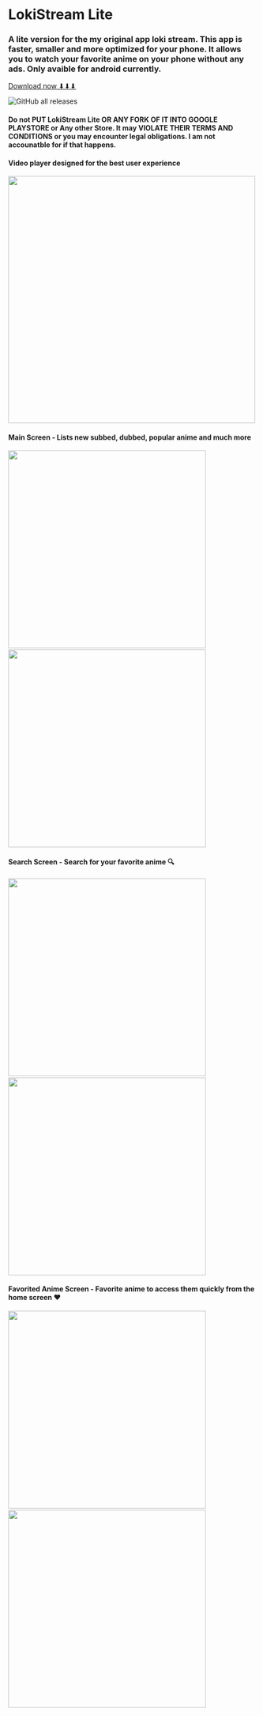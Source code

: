 <h1>LokiStream Lite</h1>
<h3>A lite version for the my original app loki stream. This app is faster, smaller and more optimized for your phone. It allows you to watch your favorite anime on your phone without any ads. Only avaible for android currently.</h3>

<a href="https://github.com/Lavish883/lokiStreamLite/releases/download/v1.0.0/LokiStream.Lite.v1.0.0.apk" target="_blank">Download now ⬇⬇⬇</a>

![GitHub all releases](https://img.shields.io/github/downloads/Lavish883/lokiStreamLite/total?style=plastic)

<h4>Do not PUT LokiStream Lite OR ANY FORK OF IT INTO GOOGLE PLAYSTORE or Any other Store. It may VIOLATE THEIR TERMS AND CONDITIONS or you may encounter legal obligations. I am not accounatble for if that happens.</h4>

<!--<img src="https://user-images.githubusercontent.com/70912602/183312155-88b05313-f798-4ce5-b628-6e1b197ca0df.jpg" />--->
<h4>Video player designed for the best user experience</h4>
<img src="https://user-images.githubusercontent.com/70912602/183313144-fe1837c9-4f75-43cf-90f9-4213e9a52858.jpg" width="500" />


<h4>Main Screen - Lists new subbed, dubbed, popular anime and much more</h4>
<p>
<img height="400" src="https://user-images.githubusercontent.com/70912602/183311539-9a4bad4a-4f71-4ed4-8153-246e56ac048b.jpg" />&nbsp;&nbsp;&nbsp;&nbsp;&nbsp;
<img height="400" src="https://user-images.githubusercontent.com/70912602/183311726-87115ba2-8904-4081-8b7a-8d93c03d0623.jpg" />
</p>

<h4>Search Screen - Search for your favorite anime 🔍</h4>
<p>
<img src="https://user-images.githubusercontent.com/70912602/183311810-af627df5-6bd0-4255-9110-c3bff887d00d.jpg" height="400" />&nbsp;&nbsp;&nbsp;&nbsp;&nbsp;
<img src="https://user-images.githubusercontent.com/70912602/183311930-ca672867-f5f0-4088-84b3-99c29377bf1f.jpg" height="400" />
</p>
<h4></h4>

<h4>Favorited Anime Screen - Favorite anime to access them quickly from the home screen ♥</h4>
<p>
<img src="https://user-images.githubusercontent.com/70912602/183311968-91b97271-8bab-41f8-9cbd-e2cb15388790.jpg" height="400" />&nbsp;&nbsp;&nbsp;&nbsp;&nbsp;
<img src="https://user-images.githubusercontent.com/70912602/183311992-37a040ef-45be-4a07-a0dd-9031804c5e65.jpg" height="400" />
</p>
